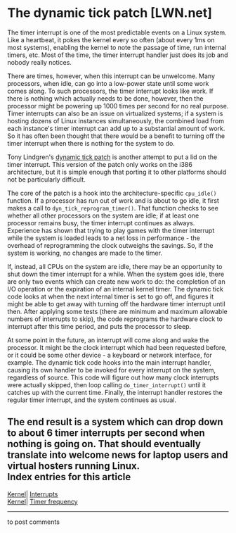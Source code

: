 # The dynamic tick patch [LWN.net]

The timer interrupt is one of the most predictable events on a Linux system. Like a heartbeat, it pokes the kernel every so often (about every 1ms on most systems), enabling the kernel to note the passage of time, run internal timers, etc. Most of the time, the timer interrupt handler just does its job and nobody really notices. 

There are times, however, when this interrupt can be unwelcome. Many processors, when idle, can go into a low-power state until some work comes along. To such processors, the timer interrupt looks like work. If there is nothing which actually needs to be done, however, then the processor might be powering up 1000 times per second for no real purpose. Timer interrupts can also be an issue on virtualized systems; if a system is hosting dozens of Linux instances simultaneously, the combined load from each instance's timer interrupt can add up to a substantial amount of work. So it has often been thought that there would be a benefit to turning off the timer interrupt when there is nothing for the system to do. 

Tony Lindgren's [dynamic tick patch](/Articles/138264/) is another attempt to put a lid on the timer interrupt. This version of the patch only works on the i386 architecture, but it is simple enough that porting it to other platforms should not be particularly difficult. 

The core of the patch is a hook into the architecture-specific `cpu_idle()` function. If a processor has run out of work and is about to go idle, it first makes a call to `dyn_tick_reprogram_timer()`. That function checks to see whether all other processors on the system are idle; if at least one processor remains busy, the timer interrupt continues as always. Experience has shown that trying to play games with the timer interrupt while the system is loaded leads to a net loss in performance - the overhead of reprogramming the clock outweighs the savings. So, if the system is working, no changes are made to the timer. 

If, instead, all CPUs on the system are idle, there may be an opportunity to shut down the timer interrupt for a while. When the system goes idle, there are only two events which can create new work to do: the completion of an I/O operation or the expiration of an internal kernel timer. The dynamic tick code looks at when the next internal timer is set to go off, and figures it might be able to get away with turning off the hardware timer interrupt until then. After applying some tests (there are minimum and maximum allowable numbers of interrupts to skip), the code reprograms the hardware clock to interrupt after this time period, and puts the processor to sleep. 

At some point in the future, an interrupt will come along and wake the processor. It might be the clock interrupt which had been requested before, or it could be some other device - a keyboard or network interface, for example. The dynamic tick code hooks into the main interrupt handler, causing its own handler to be invoked for every interrupt on the system, regardless of source. This code will figure out how many clock interrupts were actually skipped, then loop calling `do_timer_interrupt()` until it catches up with the current time. Finally, the interrupt handler restores the regular timer interrupt, and the system continues as usual. 

The end result is a system which can drop down to about 6 timer interrupts per second when nothing is going on. That should eventually translate into welcome news for laptop users and virtual hosters running Linux.  
Index entries for this article  
---  
[Kernel](/Kernel/Index)| [Interrupts](/Kernel/Index#Interrupts)  
[Kernel](/Kernel/Index)| [Timer frequency](/Kernel/Index#Timer_frequency)  
  


* * *

to post comments 
